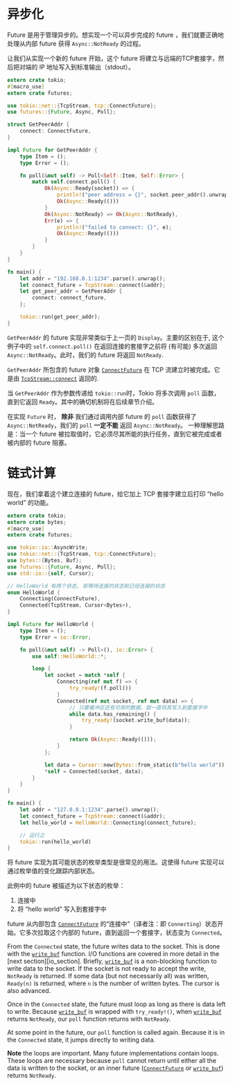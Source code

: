 # 异步化

Future 是用于管理异步的。想实现一个可以异步完成的 future ，我们就要正确地处理从内部 future 获得 `Async::NotReady` 的过程。

让我们从实现一个新的 future 开始，这个 future 将建立与远端的TCP套接字，然后把对端的 IP 地址写入到标准输出（stdout）。

```rust
extern crate tokio;
#[macro_use]
extern crate futures;

use tokio::net::{TcpStream, tcp::ConnectFuture};
use futures::{Future, Async, Poll};

struct GetPeerAddr {
    connect: ConnectFuture,
}

impl Future for GetPeerAddr {
    type Item = ();
    type Error = ();

    fn poll(&mut self) -> Poll<Self::Item, Self::Error> {
        match self.connect.poll() {
            Ok(Async::Ready(socket)) => {
                println!("peer address = {}", socket.peer_addr().unwrap());
                Ok(Async::Ready(()))
            }
            Ok(Async::NotReady) => Ok(Async::NotReady),
            Err(e) => {
                println!("failed to connect: {}", e);
                Ok(Async::Ready(()))
            }
        }
    }
}

fn main() {
    let addr = "192.168.0.1:1234".parse().unwrap();
    let connect_future = TcpStream::connect(&addr);
    let get_peer_addr = GetPeerAddr {
        connect: connect_future,
    };

    tokio::run(get_peer_addr);
}
```

`GetPeerAddr` 的 future 实现非常类似于上一页的 `Display`。主要的区别在于, 这个例子中的 `self.connect.poll()` 在返回连接的套接字之前将 (有可能) 多次返回 `Async::NotReady`。此时，我们的 future 将返回 `NotReady`.

`GetPeerAddr` 所包含的 future 对象 [`ConnectFuture`] 在 TCP 流建立时被完成。它是由 [`TcpStream::connect`] 返回的.

当 `GetPeerAddr` 作为参数传递给 `tokio::run`时，Tokio 将多次调用 `poll` 函数，直到它返回 `Ready`。其中的确切机制将在后续章节介绍。

在实现 `Future` 时， **除非** 我们通过调用内部 future 的 `poll` 函数获得了 `Async::NotReady`，我们的 `poll` **一定不能** 返回 `Async::NotReady`。
一种理解思路是：当一个 future 被拉取值时，它必须尽其所能的执行任务，直到它被完成或者被内部的 future 阻塞。

# 链式计算

现在，我们拿着这个建立连接的 future，给它加上 TCP 套接字建立后打印 “hello world” 的功能。

```rust
extern crate tokio;
extern crate bytes;
#[macro_use]
extern crate futures;

use tokio::io::AsyncWrite;
use tokio::net::{TcpStream, tcp::ConnectFuture};
use bytes::{Bytes, Buf};
use futures::{Future, Async, Poll};
use std::io::{self, Cursor};

// HelloWorld 有两个状态, 即等待连接的状态和已经连接的状态
enum HelloWorld {
    Connecting(ConnectFuture),
    Connected(TcpStream, Cursor<Bytes>),
}

impl Future for HelloWorld {
    type Item = ();
    type Error = io::Error;

    fn poll(&mut self) -> Poll<(), io::Error> {
        use self::HelloWorld::*;

        loop {
            let socket = match *self {
                Connecting(ref mut f) => {
                    try_ready!(f.poll())
                }
                Connected(ref mut socket, ref mut data) => {
                    // 只要缓冲区还有可用的数据，就一直将其写入到套接字中
                    while data.has_remaining() {
                        try_ready!(socket.write_buf(data));
                    }

                    return Ok(Async::Ready(()));
                }
            };

            let data = Cursor::new(Bytes::from_static(b"hello world"));
            *self = Connected(socket, data);
        }
    }
}

fn main() {
    let addr = "127.0.0.1:1234".parse().unwrap();
    let connect_future = TcpStream::connect(&addr);
    let hello_world = HelloWorld::Connecting(connect_future);

    // 运行之
    tokio::run(hello_world)
}
```

将 future 实现为其可能状态的枚举类型是很常见的用法。这使得 future 实现可以通过枚举值的变化跟踪内部状态。

此例中的 future 被描述为以下状态的枚举：

1. 连接中
2. 将 “hello world” 写入到套接字中

future 从内部包含 [`ConnectFuture`] 的“连接中”（译者注：即 `Connecting`）状态开始。它多次拉取这个内部的 future，直到返回一个套接字，状态变为 `Connected`。

From the `Connected` state, the future writes data to the socket. This is done
with the [`write_buf`] function. I/O functions are covered in more detail in the
[next section][io_section]. Briefly, [`write_buf`] is a non-blocking function to
write data to the socket. If the socket is not ready to accept the write,
`NotReady` is returned. If some data (but not necessarily all) was written,
`Ready(n)` is returned, where `n` is the number of written bytes. The cursor is
also advanced.

Once in the `Connected` state, the future must loop as long as there is data
left to write. Because [`write_buf`] is wrapped with `try_ready!()`, when
[`write_buf`] returns `NotReady`, our `poll` function returns with `NotReady`.

At some point in the future, our `poll` function is called again. Because it is
in the `Connected` state, it jumps directly to writing data.

**Note** the loops are important. Many future implementations contain loops.
These loops are necessary because `poll` cannot return until either all the data
is written to the socket, or an inner future ([`ConnectFuture`] or
[`write_buf`]) returns `NotReady`.

[`ConnectFuture`]: https://docs.rs/tokio/0.1/tokio/net/tcp/struct.ConnectFuture.html
[`write_buf`]: https://docs.rs/tokio/0.1/tokio/io/trait.AsyncWrite.html#method.write_buf
[`TcpStream::connect`]: https://docs.rs/tokio/0.1.12/tokio/net/struct.TcpStream.html#method.connect
